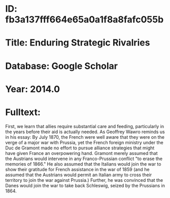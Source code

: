 # ID: fb3a137fff664e65a0a1f8a8fafc055b
# Title: Enduring Strategic Rivalries
# Database: Google Scholar
# Year: 2014.0
# Fulltext:
First, we learn that allies require substantial care and feeding, particularly in the years before their aid is actually needed.
As Geoffrey Wawro reminds us in his essay: By July 1870, the French were well aware that they were on the verge of a major war with Prussia, yet the French foreign ministry under the Duc de Gramont made no effort to pursue alliance strategies that might have given France an overpowering hand.
Gramont merely assumed that the Austrians would intervene in any Franco-Prussian conflict "to erase the memories of 1866."
He also assumed that the Italians would join the war to show their gratitude for French assistance in the war of 1859 (and he assumed that the Austrians would permit an Italian army to cross their territory to join the war against Prussia.)
Further, he was convinced that the Danes would join the war to take back Schleswig, seized by the Prussians in 1864.